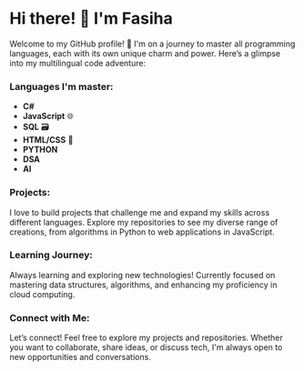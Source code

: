 
# Hi there! 👋 I'm Fasiha

Welcome to my GitHub profile! 🌟 I'm on a journey to master all programming languages, each with its own unique charm and power. Here’s a glimpse into my multilingual code adventure:

### Languages I'm master:
- **C#** 
- **JavaScript** 🌐
- **SQL** 🗃️
- **HTML/CSS** 🎨
- **PYTHON**
- **DSA**
- **AI**


### Projects:
I love to build projects that challenge me and expand my skills across different languages. Explore my repositories to see my diverse range of creations, from algorithms in Python to web applications in JavaScript.

### Learning Journey:
Always learning and exploring new technologies! Currently focused on mastering data structures, algorithms, and enhancing my proficiency in cloud computing.

### Connect with Me:
Let’s connect! Feel free to explore my projects and repositories. Whether you want to collaborate, share ideas, or discuss tech, I'm always open to new opportunities and conversations.



